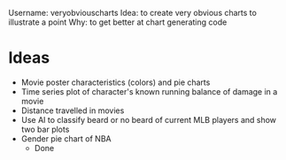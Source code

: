 Username: veryobviouscharts
Idea: to create very obvious charts to illustrate a point
Why: to get better at chart generating code

# Ideas
- Movie poster characteristics (colors) and pie charts
- Time series plot of character's known running balance of damage in a movie
- Distance travelled in movies
- Use AI to classify beard or no beard of current MLB players and show two bar plots 
- Gender pie chart of NBA
	- Done